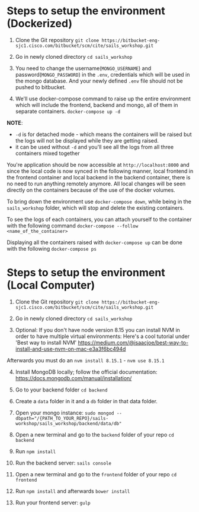 # Steps to setup the environment (Dockerized)
1. Clone the Git repository
`git clone https://bitbucket-eng-sjc1.cisco.com/bitbucket/scm/cite/sails_workshop.git`

2. Go in newly cloned directory
`cd sails_workshop`

3. You need to change the username(`MONGO_USERNAME`) and password(`MONGO_PASSWORD`) in
the `.env`, credentials which will be used in the mongo database. And your newly defined
`.env` file should not be pushed to bitbucket. 

4. We'll use docker-compose command to raise up the entire environment which will include
the frontend, backend and mongo, all of them in separate containers.
`docker-compose up -d`

**NOTE**: 
- `-d` is for detached mode - which means the containers will be raised but the logs
will not be displayed while they are getting raised.
- it can be used without `-d` and you'll see all the logs from all three containers
mixed together

You're application should be now accessible at `http://localhost:8000` and since the local code
is now synced in the following manner, local frontend in the frontend container and local backend
in the backend container, there is no need to run anything remotely anymore. All local changes will
be seen directly on the containers because of the use of the docker volumes. 

To bring down the environment use `docker-compose down`, while being in the `sails_workshop` folder,
which will stop and delete the existing containers.

To see the logs of each containers, you can attach yourself to the container with the following
command `docker-compose --follow <name_of_the_container>`

Displaying all the containers raised with `docker-compose up` can be done with the following
`docker-compose ps`

# Steps to setup the environment (Local Computer)

1. Clone the Git repository
`git clone https://bitbucket-eng-sjc1.cisco.com/bitbucket/scm/cite/sails_workshop.git`

2. Go in newly cloned directory
`cd sails_workshop`

3. Optional: If you don't have node version 8.15 you can install NVM in order to have multiple virtual environments: Here's a cool tutorial under 'Best way to install NVM' https://medium.com/@isaacjoe/best-way-to-install-and-use-nvm-on-mac-e3a3f6bc494d

Afterwards you must do an `nvm install 8.15.1` - `nvm use 8.15.1`

4. Install MongoDB locally; follow the official documentation: https://docs.mongodb.com/manual/installation/

5. Go to your backend folder
`cd backend`

6. Create a `data` folder in it and a `db` folder in that data folder.

7. Open your mongo instance: `sudo mongod --dbpath="/{PATH_TO_YOUR_REPO}/sails-workshop/sails_workshop/backend/data/db"`

8. Open a new terminal and go to the `backend` folder of your repo
`cd backend`

9. Run `npm install`

10. Run the backend server: `sails console`

11. Open a new terminal and go to the `frontend` folder of your repo
`cd frontend`

12. Run `npm install` and afterwards `bower install`

13. Run your frontend server: `gulp`